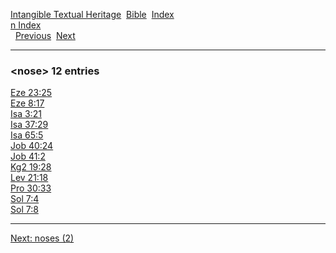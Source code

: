 [Intangible Textual Heritage](../../index)  [Bible](../index) 
[Index](index)   
[n Index](_n_)  
  [Previous](c07891)  [Next](c07893) 

------------------------------------------------------------------------

### &lt;nose&gt; 12 entries

[Eze 23:25](../kjv/eze023.htm#025)  
[Eze 8:17](../kjv/eze008.htm#017)  
[Isa 3:21](../kjv/isa003.htm#021)  
[Isa 37:29](../kjv/isa037.htm#029)  
[Isa 65:5](../kjv/isa065.htm#005)  
[Job 40:24](../kjv/job040.htm#024)  
[Job 41:2](../kjv/job041.htm#002)  
[Kg2 19:28](../kjv/kg2019.htm#028)  
[Lev 21:18](../kjv/lev021.htm#018)  
[Pro 30:33](../kjv/pro030.htm#033)  
[Sol 7:4](../kjv/sol007.htm#004)  
[Sol 7:8](../kjv/sol007.htm#008)  

------------------------------------------------------------------------

[Next: noses (2)](c07893)
